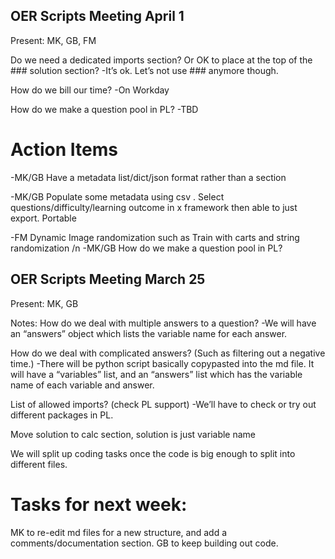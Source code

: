 ## OER Scripts Meeting April 1
Present: MK, GB, FM

Do we need a dedicated imports section? Or OK to place at the top of the ### solution section?
-It’s ok. Let’s not use ### anymore though. 

How do we bill our time?
-On Workday

How do we make a question pool in PL? 
-TBD

# Action Items
-MK/GB Have a metadata list/dict/json format rather than a section

-MK/GB Populate some metadata using csv . Select questions/difficulty/learning outcome in x framework then able to just export. Portable

-FM Dynamic Image randomization such as Train with carts and string randomization /n
-MK/GB How do we make a question pool in PL? 

## OER Scripts Meeting March 25
Present: MK, GB

Notes:
How do we deal with multiple answers to a question? 
-We will have an “answers” object which lists the variable name for each answer.

How do we deal with complicated answers? (Such as filtering out a negative time.)
-There will be python script basically copypasted into the md file. It will have a “variables” list, and an “answers” list which has the variable name of each variable and answer.

List of allowed imports? (check PL support)
-We’ll have to check or try out different packages in PL.

Move solution to calc section, solution is just variable name

We will split up coding tasks once the code is big enough to split into different files. 

# Tasks for next week:
MK to re-edit md files for a new structure, and add a comments/documentation section. 
GB to keep building out code.

